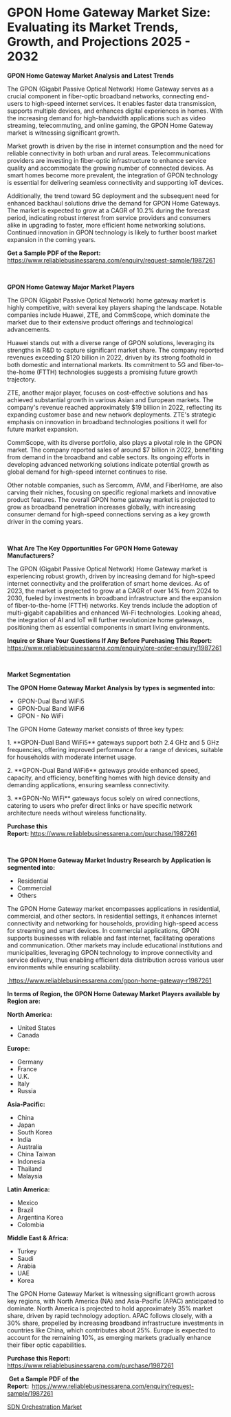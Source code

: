 <p><h1>GPON Home Gateway Market Size: Evaluating its Market Trends, Growth, and Projections 2025 - 2032</h1></p><p><strong>GPON Home Gateway Market Analysis and Latest Trends</strong></p>
<p><p>The GPON (Gigabit Passive Optical Network) Home Gateway serves as a crucial component in fiber-optic broadband networks, connecting end-users to high-speed internet services. It enables faster data transmission, supports multiple devices, and enhances digital experiences in homes. With the increasing demand for high-bandwidth applications such as video streaming, telecommuting, and online gaming, the GPON Home Gateway market is witnessing significant growth.</p><p>Market growth is driven by the rise in internet consumption and the need for reliable connectivity in both urban and rural areas. Telecommunications providers are investing in fiber-optic infrastructure to enhance service quality and accommodate the growing number of connected devices. As smart homes become more prevalent, the integration of GPON technology is essential for delivering seamless connectivity and supporting IoT devices.</p><p>Additionally, the trend toward 5G deployment and the subsequent need for enhanced backhaul solutions drive the demand for GPON Home Gateways. The market is expected to grow at a CAGR of 10.2% during the forecast period, indicating robust interest from service providers and consumers alike in upgrading to faster, more efficient home networking solutions. Continued innovation in GPON technology is likely to further boost market expansion in the coming years.</p></p>
<p><strong>Get a Sample PDF of the Report:&nbsp;</strong> <a href="https://www.reliablebusinessarena.com/enquiry/request-sample/1987261?utm_campaign=2180&utm_medium=2&utm_source=Github&utm_content=ia&utm_term=15022025&utm_id=gpon-home-gateway">https://www.reliablebusinessarena.com/enquiry/request-sample/1987261</a></p>
<p>&nbsp;</p>
<p><strong>GPON Home Gateway Major Market Players</strong></p>
<p><p>The GPON (Gigabit Passive Optical Network) home gateway market is highly competitive, with several key players shaping the landscape. Notable companies include Huawei, ZTE, and CommScope, which dominate the market due to their extensive product offerings and technological advancements. </p><p>Huawei stands out with a diverse range of GPON solutions, leveraging its strengths in R&D to capture significant market share. The company reported revenues exceeding $120 billion in 2022, driven by its strong foothold in both domestic and international markets. Its commitment to 5G and fiber-to-the-home (FTTH) technologies suggests a promising future growth trajectory.</p><p>ZTE, another major player, focuses on cost-effective solutions and has achieved substantial growth in various Asian and European markets. The company's revenue reached approximately $19 billion in 2022, reflecting its expanding customer base and new network deployments. ZTE's strategic emphasis on innovation in broadband technologies positions it well for future market expansion.</p><p>CommScope, with its diverse portfolio, also plays a pivotal role in the GPON market. The company reported sales of around $7 billion in 2022, benefiting from demand in the broadband and cable sectors. Its ongoing efforts in developing advanced networking solutions indicate potential growth as global demand for high-speed internet continues to rise.</p><p>Other notable companies, such as Sercomm, AVM, and FiberHome, are also carving their niches, focusing on specific regional markets and innovative product features. The overall GPON home gateway market is projected to grow as broadband penetration increases globally, with increasing consumer demand for high-speed connections serving as a key growth driver in the coming years.</p></p>
<p>&nbsp;</p>
<p><strong>What Are The Key Opportunities For GPON Home Gateway Manufacturers?</strong></p>
<p><p>The GPON (Gigabit Passive Optical Network) Home Gateway market is experiencing robust growth, driven by increasing demand for high-speed internet connectivity and the proliferation of smart home devices. As of 2023, the market is projected to grow at a CAGR of over 14% from 2024 to 2030, fueled by investments in broadband infrastructure and the expansion of fiber-to-the-home (FTTH) networks. Key trends include the adoption of multi-gigabit capabilities and enhanced Wi-Fi technologies. Looking ahead, the integration of AI and IoT will further revolutionize home gateways, positioning them as essential components in smart living environments.</p></p>
<p><strong>Inquire or Share Your Questions If Any Before Purchasing This Report:</strong> <a href="https://www.reliablebusinessarena.com/enquiry/pre-order-enquiry/1987261?utm_campaign=2180&utm_medium=2&utm_source=Github&utm_content=ia&utm_term=15022025&utm_id=gpon-home-gateway">https://www.reliablebusinessarena.com/enquiry/pre-order-enquiry/1987261</a></p>
<p>&nbsp;</p>
<p><strong>Market Segmentation</strong></p>
<p><strong>The GPON Home Gateway Market Analysis by types is segmented into:</strong></p>
<p><ul><li>GPON-Dual Band WiFi5</li><li>GPON-Dual Band WiFi6</li><li>GPON - No WiFi</li></ul></p>
<p><p>The GPON Home Gateway market consists of three key types: </p><p>1. **GPON-Dual Band WiFi5** gateways support both 2.4 GHz and 5 GHz frequencies, offering improved performance for a range of devices, suitable for households with moderate internet usage.</p><p>2. **GPON-Dual Band WiFi6** gateways provide enhanced speed, capacity, and efficiency, benefiting homes with high device density and demanding applications, ensuring seamless connectivity.</p><p>3. **GPON-No WiFi** gateways focus solely on wired connections, catering to users who prefer direct links or have specific network architecture needs without wireless functionality.</p></p>
<p><strong>Purchase this Report:&nbsp;</strong><a href="https://www.reliablebusinessarena.com/purchase/1987261?utm_campaign=2180&utm_medium=2&utm_source=Github&utm_content=ia&utm_term=15022025&utm_id=gpon-home-gateway">https://www.reliablebusinessarena.com/purchase/1987261</a></p>
<p>&nbsp;</p>
<p><strong>The GPON Home Gateway Market Industry Research by Application is segmented into:</strong></p>
<p><ul><li>Residential</li><li>Commercial</li><li>Others</li></ul></p>
<p><p>The GPON Home Gateway market encompasses applications in residential, commercial, and other sectors. In residential settings, it enhances internet connectivity and networking for households, providing high-speed access for streaming and smart devices. In commercial applications, GPON supports businesses with reliable and fast internet, facilitating operations and communication. Other markets may include educational institutions and municipalities, leveraging GPON technology to improve connectivity and service delivery, thus enabling efficient data distribution across various user environments while ensuring scalability.</p></p>
<p><a href="https://www.reliablebusinessarena.com/gpon-home-gateway-r1987261?utm_campaign=2180&utm_medium=2&utm_source=Github&utm_content=ia&utm_term=15022025&utm_id=gpon-home-gateway">&nbsp;https://www.reliablebusinessarena.com/gpon-home-gateway-r1987261</a></p>
<p><strong>In terms of Region, the GPON Home Gateway Market Players available by Region are:</strong></p>
<p>
    <p> <strong> North America: </strong>
        <ul>
            <li>United States</li>
            <li>Canada</li>
        </ul>
        </p> 
    <p> <strong> Europe: </strong>
        <ul>
            <li>Germany</li>
            <li>France</li>
            <li>U.K.</li>
            <li>Italy</li>
            <li>Russia</li>
        </ul>
        </p> 
    <p> <strong> Asia-Pacific: </strong>
        <ul>
            <li>China</li>
            <li>Japan</li>
            <li>South Korea</li>
            <li>India</li>
            <li>Australia</li>
            <li>China Taiwan</li>
            <li>Indonesia</li>
            <li>Thailand</li>
            <li>Malaysia</li>
        </ul>
        </p> 
    <p> <strong> Latin America: </strong>
        <ul>
            <li>Mexico</li>
            <li>Brazil</li>
            <li>Argentina Korea</li>
            <li>Colombia</li>
        </ul>
        </p> 
    <p> <strong> Middle East & Africa: </strong>
        <ul>
            <li>Turkey</li>
            <li>Saudi</li>
            <li>Arabia</li>
            <li>UAE</li>
            <li>Korea</li>
        </ul>
    </p>
    </p>
<p><p>The GPON Home Gateway Market is witnessing significant growth across key regions, with North America (NA) and Asia-Pacific (APAC) anticipated to dominate. North America is projected to hold approximately 35% market share, driven by rapid technology adoption. APAC follows closely, with a 30% share, propelled by increasing broadband infrastructure investments in countries like China, which contributes about 25%. Europe is expected to account for the remaining 10%, as emerging markets gradually enhance their fiber optic capabilities.</p></p>
<p><strong>Purchase this Report: </strong><a href="https://www.reliablebusinessarena.com/purchase/1987261?utm_campaign=2180&utm_medium=2&utm_source=Github&utm_content=ia&utm_term=15022025&utm_id=gpon-home-gateway">https://www.reliablebusinessarena.com/purchase/1987261</a></p>
<p>&nbsp;<strong>Get a Sample PDF of the Report:&nbsp;&nbsp;</strong><a href="https://www.reliablebusinessarena.com/enquiry/request-sample/1987261?utm_campaign=2180&utm_medium=2&utm_source=Github&utm_content=ia&utm_term=15022025&utm_id=gpon-home-gateway">https://www.reliablebusinessarena.com/enquiry/request-sample/1987261</a></p>
<p><strong></strong></p>
<p><p><a href="https://github.com/rodinayygacklezi/Market-Research-Report-List-1/blob/main/sdn-orchestration-market.md?utm_campaign=2180&utm_medium=2&utm_source=Github&utm_content=ia&utm_term=15022025&utm_id=gpon-home-gateway">SDN Orchestration Market</a></p></p>